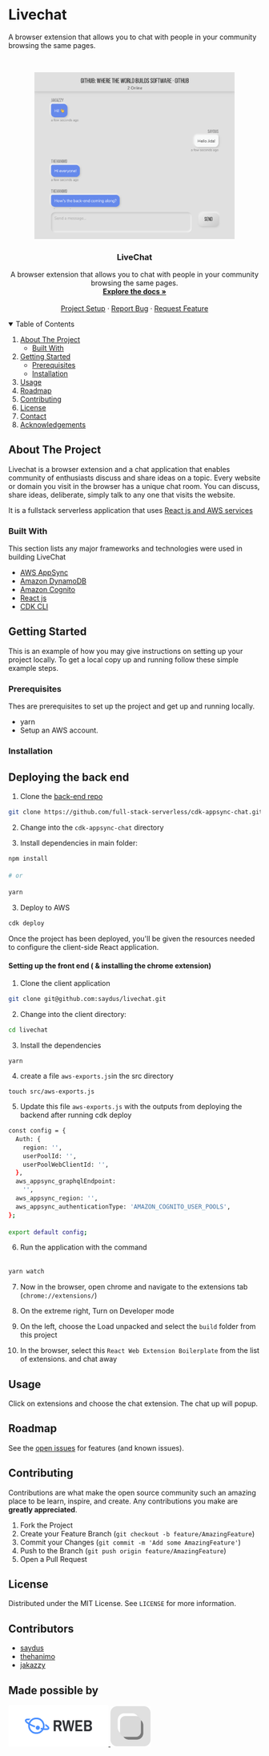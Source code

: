 # Livechat

A browser extension that allows you to chat with people in your community browsing the same pages.

<br />
<p align="center">
    <img src="images/chatUI.png" alt="chatUI" width="400">

  <h3 align="center">LiveChat</h3>

  <p align="center">
    A browser extension that allows you to chat with people in your community browsing the same pages.
    <br />
    <a href="https://github.com/saydus/livechat#livechat"><strong>Explore the docs »</strong></a>
    <br />
    <br />
    <a href="https://github.com/saydus/livechat#usage">Project Setup</a>
    ·
    <a href="https://github.com/saydus/livechat/issues">Report Bug</a>
    ·
    <a href="https://github.com/saydus/livechat/issues">Request Feature</a>
  </p>
</p>

<!-- TABLE OF CONTENTS -->
<details open="open">
  <summary>Table of Contents</summary>
  <ol>
    <li>
      <a href="#about-the-project">About The Project</a>
      <ul>
        <li><a href="#built-with">Built With</a></li>
      </ul>
    </li>
    <li>
      <a href="#getting-started">Getting Started</a>
      <ul>
        <li><a href="#prerequisites">Prerequisites</a></li>
        <li><a href="#installation">Installation</a></li>
      </ul>
    </li>
    <li><a href="#usage">Usage</a></li>
    <li><a href="#roadmap">Roadmap</a></li>
    <li><a href="#contributing">Contributing</a></li>
    <li><a href="#license">License</a></li>
    <li><a href="#contact">Contact</a></li>
    <li><a href="#acknowledgements">Acknowledgements</a></li>
  </ol>
</details>

<!-- ABOUT THE PROJECT -->

## About The Project

Livechat is a browser extension and a chat application that enables community of enthusiasts discuss and share ideas on a topic. Every website or domain you visit in the browser has a unique chat room. You can discuss, share ideas, deliberate, simply talk to any one that visits the website.

It is a fullstack serverless application that uses [React js and AWS services](https://github.com/saydus/livechat#builtwith)

### Built With

This section lists any major frameworks and technologies were used in building LiveChat

- [AWS AppSync](https://aws.amazon.com/appsync/)
- [Amazon DynamoDB](https://aws.amazon.com/dynamodb/)
- [Amazon Cognito](https://aws.amazon.com/cognito/)
- [React js](https://reactjs.org/)
- [CDK CLI](https://docs.aws.amazon.com/cdk/latest/guide/cli.html)

## Getting Started

This is an example of how you may give instructions on setting up your project locally.
To get a local copy up and running follow these simple example steps.

### Prerequisites

Thes are prerequisites to set up the project and get up and running locally.

- yarn
- Setup an AWS account.

### Installation

## Deploying the back end

1. Clone the [back-end repo](https://github.com/saydus/livechat-backend)

```sh
git clone https://github.com/full-stack-serverless/cdk-appsync-chat.git
```

2. Change into the `cdk-appsync-chat` directory

3. Install dependencies in main folder:

```sh
npm install

# or

yarn
```

3. Deploy to AWS

```sh
cdk deploy
```

Once the project has been deployed, you'll be given the resources needed to configure the client-side React application.

#### Setting up the front end ( & installing the chrome extension)

1. Clone the client application

```sh
git clone git@github.com:saydus/livechat.git
```

2. Change into the client directory:

```sh
cd livechat

```

3. Install the dependencies

```
yarn
```

4.  create a file `aws-exports.js`in the src directory

```
touch src/aws-exports.js
```

5. Update this file `aws-exports.js` with the outputs from deploying the backend after running cdk deploy
```sh
const config = {
  Auth: {
    region: '',
    userPoolId: '',
    userPoolWebClientId: '',
  },
  aws_appsync_graphqlEndpoint:
    '',
  aws_appsync_region: '',
  aws_appsync_authenticationType: 'AMAZON_COGNITO_USER_POOLS',
};

export default config;
```


6. Run the application with the command

```sh

yarn watch
```

7. Now in the browser, open chrome and navigate to the extensions tab (`chrome://extensions/`)

8. On the extreme right, Turn on Developer mode

9. On the left, choose the Load unpacked and select the `build` folder from this project

10. In the browser, select this `React Web Extension Boilerplate` from the list of extensions.
    and chat away



<!-- USAGE EXAMPLES -->

## Usage

Click on extensions and choose the chat extension. The chat up will popup.

<!-- ROADMAP -->

## Roadmap

See the [open issues](https://github.com/saydus/livechat/issues) for features (and known issues).

<!-- CONTRIBUTING -->

## Contributing

Contributions are what make the open source community such an amazing place to be learn, inspire, and create. Any contributions you make are **greatly appreciated**.

1. Fork the Project
2. Create your Feature Branch (`git checkout -b feature/AmazingFeature`)
3. Commit your Changes (`git commit -m 'Add some AmazingFeature'`)
4. Push to the Branch (`git push origin feature/AmazingFeature`)
5. Open a Pull Request

<!-- LICENSE -->

## License

Distributed under the MIT License. See `LICENSE` for more information.

<!-- CONTACT -->

## Contributors

- [saydus](https://github.com/saydus)
- [thehanimo](https://github.com/thehanimo)
- [jakazzy](https://github.com/jakazzy)

## Made possible by
<a href="https://github.com/ElForastero/react-browser-extension-boilerplate">
  <img src="logo.png" alt="Logo" width="200" />
</a>
<a href="https://github.com/adamgiebl/neumorphism/">
  <img src="https://github.com/adamgiebl/neumorphism/blob/master/public/android-chrome-512x512.png" alt="Logo" width="80" />
</a>
